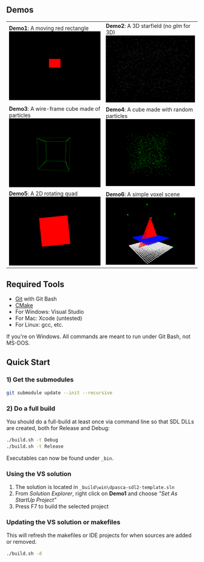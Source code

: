 ## Demos

|  |  |
|---|---|
| **Demo1**: A moving red rectangle ![](Docs/demo1_sshot.png) | **Demo2**: A 3D starfield (no *glm* for 3D) ![](Docs/demo2_sshot.png) |
| **Demo3**: A wire-frame cube made of particles ![](Docs/demo3_sshot.png) | **Demo4**: A cube made with random particles ![](Docs/demo4_sshot.png) |
| **Demo5**: A 2D rotating quad ![](Docs/demo5_sshot.png) | **Demo6**: A simple voxel scene ![](Docs/demo6_sshot.png) |

## Required Tools
- [Git](https://git-for-windows.github.io/) with Git Bash
- [CMake](https://cmake.org/download/)
- For Windows: Visual Studio
- For Mac: Xcode (untested)
- For Linux: gcc, etc.

If you're on Windows. All commands are meant to run under Git Bash, not MS-DOS.

## Quick Start

### 1) Get the submodules
```bash
git submodule update --init --recursive
```

### 2) Do a full build
You should do a full-build at least once via command line so that SDL DLLs
are created, both for Release and Debug:
```bash
./build.sh -t Debug
./build.sh -t Release
```
Executables can now be found under `_bin`.

### Using the VS solution
1. The solution is located in `_build\win\dpasca-sdl2-template.sln`
2. From *Solution Explorer*, right click on **Demo1** and choose *"Set As StartUp Project"*
3. Press F7 to build the selected project

### Updating the VS solution or makefiles
This will refresh the makefiles or IDE projects for when sources are added or removed.
```bash
./build.sh -d
```

